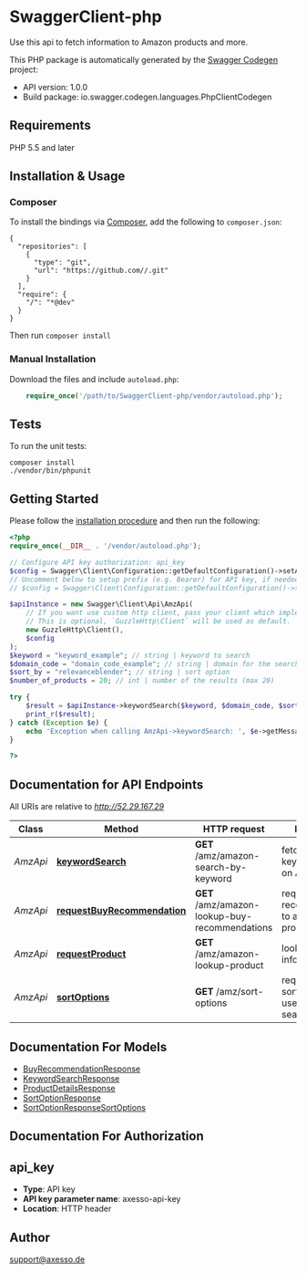 # SwaggerClient-php
Use this api to fetch information to Amazon products and more.

This PHP package is automatically generated by the [Swagger Codegen](https://github.com/swagger-api/swagger-codegen) project:

- API version: 1.0.0
- Build package: io.swagger.codegen.languages.PhpClientCodegen

## Requirements

PHP 5.5 and later

## Installation & Usage
### Composer

To install the bindings via [Composer](http://getcomposer.org/), add the following to `composer.json`:

```
{
  "repositories": [
    {
      "type": "git",
      "url": "https://github.com//.git"
    }
  ],
  "require": {
    "/": "*@dev"
  }
}
```

Then run `composer install`

### Manual Installation

Download the files and include `autoload.php`:

```php
    require_once('/path/to/SwaggerClient-php/vendor/autoload.php');
```

## Tests

To run the unit tests:

```
composer install
./vendor/bin/phpunit
```

## Getting Started

Please follow the [installation procedure](#installation--usage) and then run the following:

```php
<?php
require_once(__DIR__ . '/vendor/autoload.php');

// Configure API key authorization: api_key
$config = Swagger\Client\Configuration::getDefaultConfiguration()->setApiKey('axesso-api-key', 'YOUR_API_KEY');
// Uncomment below to setup prefix (e.g. Bearer) for API key, if needed
// $config = Swagger\Client\Configuration::getDefaultConfiguration()->setApiKeyPrefix('axesso-api-key', 'Bearer');

$apiInstance = new Swagger\Client\Api\AmzApi(
    // If you want use custom http client, pass your client which implements `GuzzleHttp\ClientInterface`.
    // This is optional, `GuzzleHttp\Client` will be used as default.
    new GuzzleHttp\Client(),
    $config
);
$keyword = "keyword_example"; // string | keyword to search
$domain_code = "domain_code_example"; // string | domain for the search
$sort_by = "relevanceblender"; // string | sort option
$number_of_products = 20; // int | number of the results (max 20)

try {
    $result = $apiInstance->keywordSearch($keyword, $domain_code, $sort_by, $number_of_products);
    print_r($result);
} catch (Exception $e) {
    echo 'Exception when calling AmzApi->keywordSearch: ', $e->getMessage(), PHP_EOL;
}

?>
```

## Documentation for API Endpoints

All URIs are relative to *http://52.29.167.29*

Class | Method | HTTP request | Description
------------ | ------------- | ------------- | -------------
*AmzApi* | [**keywordSearch**](docs/Api/AmzApi.md#keywordsearch) | **GET** /amz/amazon-search-by-keyword | fetch results auf a keyword search on Amazon
*AmzApi* | [**requestBuyRecommendation**](docs/Api/AmzApi.md#requestbuyrecommendation) | **GET** /amz/amazon-lookup-buy-recommendations | request buy recommendations to a given product
*AmzApi* | [**requestProduct**](docs/Api/AmzApi.md#requestproduct) | **GET** /amz/amazon-lookup-product | lookup product information
*AmzApi* | [**sortOptions**](docs/Api/AmzApi.md#sortoptions) | **GET** /amz/sort-options | request available sort options to use in keyword search


## Documentation For Models

 - [BuyRecommendationResponse](docs/Model/BuyRecommendationResponse.md)
 - [KeywordSearchResponse](docs/Model/KeywordSearchResponse.md)
 - [ProductDetailsResponse](docs/Model/ProductDetailsResponse.md)
 - [SortOptionResponse](docs/Model/SortOptionResponse.md)
 - [SortOptionResponseSortOptions](docs/Model/SortOptionResponseSortOptions.md)


## Documentation For Authorization


## api_key

- **Type**: API key
- **API key parameter name**: axesso-api-key
- **Location**: HTTP header


## Author

support@axesso.de


